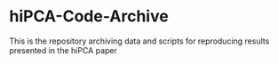 # hiPCA-Code-Archive
This is the repository archiving data and scripts for reproducing results presented in the hiPCA paper

